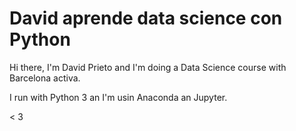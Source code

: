 # David aprende data science con Python

Hi there, I'm David Prieto and I'm doing a Data Science course with Barcelona activa. 

I run with Python 3 an I'm usin Anaconda an Jupyter. 

< 3
